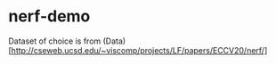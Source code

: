 # nerf-demo

Dataset of choice is from (Data)[http://cseweb.ucsd.edu/~viscomp/projects/LF/papers/ECCV20/nerf/]
